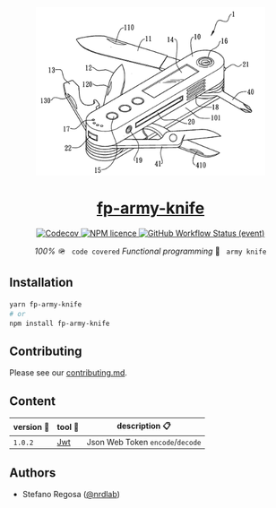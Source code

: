 
<p align="center">
  <a href="https://github.com/nrdlab/fp-army-knife">
    <img src="./cover.png" height="300"/>
    <h1 align="center">fp-army-knife</h1>
  </a> 
</p>

<p align="center">
  <a href="https://www.npmjs.com/package/fp-army-knife"
  <img alt="npm" src="https://img.shields.io/npm/v/fp-army-knife?label=fp-army-knife&style=for-the-badge"/>
</a>
<a href="https://app.codecov.io/gh/nrdlab/fp-army-knife">
<img alt="Codecov" src="https://img.shields.io/codecov/c/github/nrdlab/fp-army-knife?style=for-the-badge&token=NSNM5WL3CI"/>
</a>
<a href="https://github.com/nrdlab/fp-army-knife/blob/master/LICENSE">
<img alt="NPM licence" src="https://img.shields.io/npm/l/fp-army-knife?style=for-the-badge"/>
</a>
<a href="https://github.com/nrdlab/fp-army-knife/actions">
<img alt="GitHub Workflow Status (event)" src="https://img.shields.io/github/workflow/status/nrdlab/fp-army-knife/ci?style=for-the-badge"/>
</a>
</p>
<p align="center">
  <i>100%</i> 🪖 
  <code> code covered</code> <i>Functional programming </i> 🔪 <code> army knife</code>
  </pre>
</p>

## Installation

```sh
yarn fp-army-knife
# or
npm install fp-army-knife
```

## Contributing

Please see our [contributing.md](/contributing.md).

## Content

| version 🔪 | tool 🔧            | description 📋                   |
| ---------- | ------------------ | -------------------------------- |
| `1.0.2`    | [Jwt](/src/jwt.ts) | Json Web Token `encode`/`decode` |

## Authors

- Stefano Regosa ([@nrdlab](https://twitter.com/thenrdlab))
